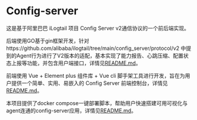 # Config-server

这是基于阿里巴巴 iLogtail 项目 Config Server v2通信协议的一个前后端实现。

后端使用GO基于gin框架开发，针对https://github.com/alibaba/ilogtail/tree/main/config_server/protocol/v2 中提到的Agent行为进行了V2版本的适配，基本实现了能力报告、心跳压缩、配置状态上报等功能，并包含用户端接口，详情见[README.md](service/README.md)。

前端使用 Vue + Element plus 组件库 + Vue cli 脚手架工具进行开发，旨在为用户提供一个简单、实用、易嵌入的 Config Server 前端控制台，详情见[README.md](ui/README.md)。

本项目提供了docker compose一键部署脚本，帮助用户快速搭建可用可视化与agent连通的config-server应用，详情见[README.md](deployment/README.md)。



